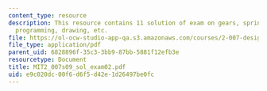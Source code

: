 ```yaml
---
content_type: resource
description: This resource contains 11 solution of exam on gears, springs, sensors,
  programming, drawing, etc.
file: https://ol-ocw-studio-app-qa.s3.amazonaws.com/courses/2-007-design-and-manufacturing-i-spring-2009/e9c020dc00f6d6f5d42e1d26497be0fc_MIT2_007s09_sol_exam02.pdf
file_type: application/pdf
parent_uid: 6828896f-35c3-3bb9-87bb-5881f12efb3e
resourcetype: Document
title: MIT2_007s09_sol_exam02.pdf
uid: e9c020dc-00f6-d6f5-d42e-1d26497be0fc
---
```

